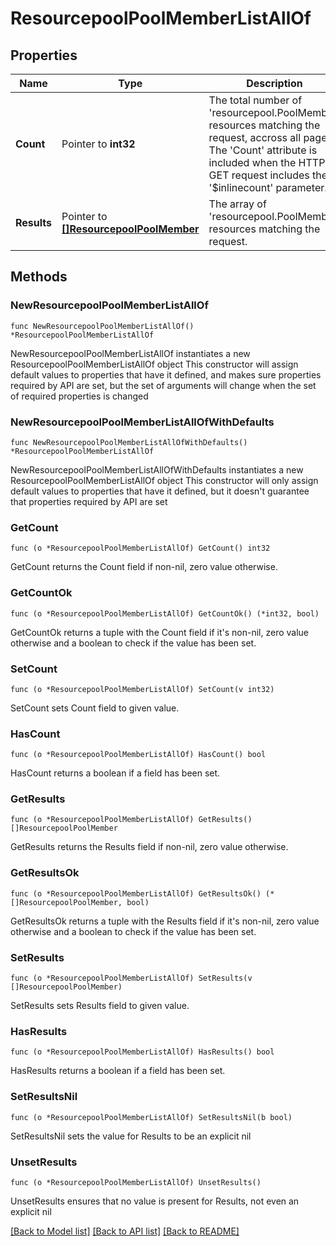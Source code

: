 # ResourcepoolPoolMemberListAllOf

## Properties

Name | Type | Description | Notes
------------ | ------------- | ------------- | -------------
**Count** | Pointer to **int32** | The total number of &#39;resourcepool.PoolMember&#39; resources matching the request, accross all pages. The &#39;Count&#39; attribute is included when the HTTP GET request includes the &#39;$inlinecount&#39; parameter. | [optional] 
**Results** | Pointer to [**[]ResourcepoolPoolMember**](ResourcepoolPoolMember.md) | The array of &#39;resourcepool.PoolMember&#39; resources matching the request. | [optional] 

## Methods

### NewResourcepoolPoolMemberListAllOf

`func NewResourcepoolPoolMemberListAllOf() *ResourcepoolPoolMemberListAllOf`

NewResourcepoolPoolMemberListAllOf instantiates a new ResourcepoolPoolMemberListAllOf object
This constructor will assign default values to properties that have it defined,
and makes sure properties required by API are set, but the set of arguments
will change when the set of required properties is changed

### NewResourcepoolPoolMemberListAllOfWithDefaults

`func NewResourcepoolPoolMemberListAllOfWithDefaults() *ResourcepoolPoolMemberListAllOf`

NewResourcepoolPoolMemberListAllOfWithDefaults instantiates a new ResourcepoolPoolMemberListAllOf object
This constructor will only assign default values to properties that have it defined,
but it doesn't guarantee that properties required by API are set

### GetCount

`func (o *ResourcepoolPoolMemberListAllOf) GetCount() int32`

GetCount returns the Count field if non-nil, zero value otherwise.

### GetCountOk

`func (o *ResourcepoolPoolMemberListAllOf) GetCountOk() (*int32, bool)`

GetCountOk returns a tuple with the Count field if it's non-nil, zero value otherwise
and a boolean to check if the value has been set.

### SetCount

`func (o *ResourcepoolPoolMemberListAllOf) SetCount(v int32)`

SetCount sets Count field to given value.

### HasCount

`func (o *ResourcepoolPoolMemberListAllOf) HasCount() bool`

HasCount returns a boolean if a field has been set.

### GetResults

`func (o *ResourcepoolPoolMemberListAllOf) GetResults() []ResourcepoolPoolMember`

GetResults returns the Results field if non-nil, zero value otherwise.

### GetResultsOk

`func (o *ResourcepoolPoolMemberListAllOf) GetResultsOk() (*[]ResourcepoolPoolMember, bool)`

GetResultsOk returns a tuple with the Results field if it's non-nil, zero value otherwise
and a boolean to check if the value has been set.

### SetResults

`func (o *ResourcepoolPoolMemberListAllOf) SetResults(v []ResourcepoolPoolMember)`

SetResults sets Results field to given value.

### HasResults

`func (o *ResourcepoolPoolMemberListAllOf) HasResults() bool`

HasResults returns a boolean if a field has been set.

### SetResultsNil

`func (o *ResourcepoolPoolMemberListAllOf) SetResultsNil(b bool)`

 SetResultsNil sets the value for Results to be an explicit nil

### UnsetResults
`func (o *ResourcepoolPoolMemberListAllOf) UnsetResults()`

UnsetResults ensures that no value is present for Results, not even an explicit nil

[[Back to Model list]](../README.md#documentation-for-models) [[Back to API list]](../README.md#documentation-for-api-endpoints) [[Back to README]](../README.md)


